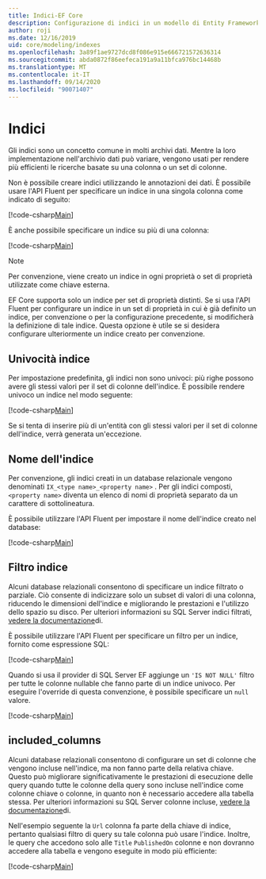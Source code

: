 ```yaml
---
title: Indici-EF Core
description: Configurazione di indici in un modello di Entity Framework Core
author: roji
ms.date: 12/16/2019
uid: core/modeling/indexes
ms.openlocfilehash: 3a89f1ae9727dcd8f086e915e666721572636314
ms.sourcegitcommit: abda0872f86eefeca191a9a11bfca976bc14468b
ms.translationtype: MT
ms.contentlocale: it-IT
ms.lasthandoff: 09/14/2020
ms.locfileid: "90071407"
---
```

# <a name="indexes"></a>Indici

Gli indici sono un concetto comune in molti archivi dati. Mentre la loro implementazione nell'archivio dati può variare, vengono usati per rendere più efficienti le ricerche basate su una colonna o un set di colonne.

Non è possibile creare indici utilizzando le annotazioni dei dati. È possibile usare l'API Fluent per specificare un indice in una singola colonna come indicato di seguito:

[!code-csharp[Main](../../../samples/core/Modeling/FluentAPI/Index.cs?name=Index&highlight=4)]

È anche possibile specificare un indice su più di una colonna:

[!code-csharp[Main](../../../samples/core/Modeling/FluentAPI/IndexComposite.cs?name=Composite&highlight=4)]

> [!NOTE]
> Per convenzione, viene creato un indice in ogni proprietà o set di proprietà utilizzate come chiave esterna.
>
> EF Core supporta solo un indice per set di proprietà distinti. Se si usa l'API Fluent per configurare un indice in un set di proprietà in cui è già definito un indice, per convenzione o per la configurazione precedente, si modificherà la definizione di tale indice. Questa opzione è utile se si desidera configurare ulteriormente un indice creato per convenzione.

## <a name="index-uniqueness"></a>Univocità indice

Per impostazione predefinita, gli indici non sono univoci: più righe possono avere gli stessi valori per il set di colonne dell'indice. È possibile rendere univoco un indice nel modo seguente:

[!code-csharp[Main](../../../samples/core/Modeling/FluentAPI/IndexUnique.cs?name=IndexUnique&highlight=5)]

Se si tenta di inserire più di un'entità con gli stessi valori per il set di colonne dell'indice, verrà generata un'eccezione.

## <a name="index-name"></a>Nome dell'indice

Per convenzione, gli indici creati in un database relazionale vengono denominati `IX_<type name>_<property name>` . Per gli indici composti, `<property name>` diventa un elenco di nomi di proprietà separato da un carattere di sottolineatura.

È possibile utilizzare l'API Fluent per impostare il nome dell'indice creato nel database:

[!code-csharp[Main](../../../samples/core/Modeling/FluentAPI/IndexName.cs?name=IndexName&highlight=5)]

## <a name="index-filter"></a>Filtro indice

Alcuni database relazionali consentono di specificare un indice filtrato o parziale. Ciò consente di indicizzare solo un subset di valori di una colonna, riducendo le dimensioni dell'indice e migliorando le prestazioni e l'utilizzo dello spazio su disco. Per ulteriori informazioni su SQL Server indici filtrati, [vedere la documentazione](/sql/relational-databases/indexes/create-filtered-indexes)di.

È possibile utilizzare l'API Fluent per specificare un filtro per un indice, fornito come espressione SQL:

[!code-csharp[Main](../../../samples/core/Modeling/FluentAPI/IndexFilter.cs?name=IndexFilter&highlight=5)]

Quando si usa il provider di SQL Server EF aggiunge un `'IS NOT NULL'` filtro per tutte le colonne nullable che fanno parte di un indice univoco. Per eseguire l'override di questa convenzione, è possibile specificare un `null` valore.

[!code-csharp[Main](../../../samples/core/Modeling/FluentAPI/IndexNoFilter.cs?name=IndexNoFilter&highlight=6)]

## <a name="included-columns"></a>included_columns

Alcuni database relazionali consentono di configurare un set di colonne che vengono incluse nell'indice, ma non fanno parte della relativa chiave. Questo può migliorare significativamente le prestazioni di esecuzione delle query quando tutte le colonne della query sono incluse nell'indice come colonne chiave o colonne, in quanto non è necessario accedere alla tabella stessa. Per ulteriori informazioni su SQL Server colonne incluse, [vedere la documentazione](/sql/relational-databases/indexes/create-indexes-with-included-columns)di.

Nell'esempio seguente la `Url` colonna fa parte della chiave di indice, pertanto qualsiasi filtro di query su tale colonna può usare l'indice. Inoltre, le query che accedono solo alle `Title` `PublishedOn` colonne e non dovranno accedere alla tabella e vengono eseguite in modo più efficiente:

[!code-csharp[Main](../../../samples/core/Modeling/FluentAPI/IndexInclude.cs?name=IndexInclude&highlight=5-9)]
